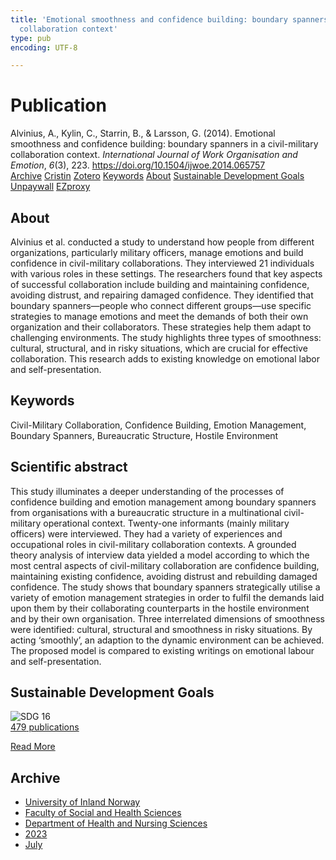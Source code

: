 ```yaml
---
title: 'Emotional smoothness and confidence building: boundary spanners in a civil-military
  collaboration context'
type: pub
encoding: UTF-8

---
```

<h1>Publication</h1>
<article id="csl-bib-container-WGH5Y4M9" class="csl-bib-container">
  <div class="csl-bib-body"> <div class="csl-entry">Alvinius, A., Kylin, C., Starrin, B., &#38; Larsson, G. (2014). Emotional smoothness and confidence building: boundary spanners in a civil-military collaboration context. <i>International Journal of Work Organisation and Emotion</i>, <i>6</i>(3), 223. <a href="https://doi.org/10.1504/ijwoe.2014.065757">https://doi.org/10.1504/ijwoe.2014.065757</a></div> </div>
  <div class="csl-bib-buttons">
    <a href="#taxonomy-article-WGH5Y4M9" alt="archive" class="csl-bib-button">Archive</a>
    <a href="https://app.cristin.no/results/show.jsf?id=2162592" alt="Cristin" class="csl-bib-button">Cristin</a>
    <a href="http://zotero.org/groups/5881554/items/WGH5Y4M9" alt="Zotero" class="csl-bib-button">Zotero</a>
    <a href="#keywords-article-WGH5Y4M9" alt="keywords" class="csl-bib-button">Keywords</a>
    <a href="#about-article-WGH5Y4M9" alt="about_pub" class="csl-bib-button">About</a>
    <a href="#sdg-article-WGH5Y4M9" alt="sdg" class="csl-bib-button">Sustainable Development Goals</a>
    <a href="https://doi.org/10.1504/ijwoe.2014.065757" alt="Unpaywall" class="csl-bib-button">Unpaywall</a>
    <a href="https://doi.org/10.1504/ijwoe.2014.065757" alt="EZproxy" class="csl-bib-button">EZproxy</a>
  </div>
  <div id="csl-bib-meta-container-WGH5Y4M9"></div>
</article>
<div id="csl-bib-meta-WGH5Y4M9" class="csl-bib-meta">
  <article id="about-article-WGH5Y4M9" class="about_pub-article">
    <h1>About</h1>
    Alvinius et al. conducted a study to understand how people from different organizations, particularly military officers, manage emotions and build confidence in civil-military collaborations. They interviewed 21 individuals with various roles in these settings. The researchers found that key aspects of successful collaboration include building and maintaining confidence, avoiding distrust, and repairing damaged confidence. They identified that boundary spanners—people who connect different groups—use specific strategies to manage emotions and meet the demands of both their own organization and their collaborators. These strategies help them adapt to challenging environments. The study highlights three types of smoothness: cultural, structural, and in risky situations, which are crucial for effective collaboration. This research adds to existing knowledge on emotional labor and self-presentation.
  </article>
  <article id="keywords-article-WGH5Y4M9" class="keywords-article">
    <h1>Keywords</h1>
    Civil-Military Collaboration, Confidence Building, Emotion Management, Boundary Spanners, Bureaucratic Structure, Hostile Environment
  </article>
  <article id="abstract-article-WGH5Y4M9" class="abstract-article">
    <h1>Scientific abstract</h1>
    This study illuminates a deeper understanding of the processes of confidence building and emotion management among boundary spanners from organisations with a bureaucratic structure in a multinational civil-military operational context. Twenty-one informants (mainly military officers) were interviewed. They had a variety of experiences and occupational roles in civil-military collaboration contexts. A grounded theory analysis of interview data yielded a model according to which the most central aspects of civil-military collaboration are confidence building, maintaining existing confidence, avoiding distrust and rebuilding damaged confidence. The study shows that boundary spanners strategically utilise a variety of emotion management strategies in order to fulfil the demands laid upon them by their collaborating counterparts in the hostile environment and by their own organisation. Three interrelated dimensions of smoothness were identified: cultural, structural and smoothness in risky situations. By acting ‘smoothly’, an adaption to the dynamic environment can be achieved. The proposed model is compared to existing writings on emotional labour and self-presentation.
  </article>
  <article id="sdg-article-WGH5Y4M9" class="sdg-article">
    <h1>Sustainable Development Goals</h1>
    <div class="sdg-container"><div id="sdg16" class="sdg">
        <img src="{{< params subfolder >}}images/sdg/sdg16_en.png" class="image" alt="SDG 16">
        <div class="sdg-overlay">
          <a href="/en/archive/?key=?sdg=16#archive" class="sdg-publication-count"><span>479</span> publications</a>
          <p><a href="https://sdgs.un.org/goals/goal16" class="sdg-read-more">Read More</a></p>
        </div>
      </div></div>
  </article>
  <article id="taxonomy-article-WGH5Y4M9" class="taxonomy-article">
    <h1>Archive</h1>
    <ul>
      <li>
        <a href="/en/archive/?key=3DCRN523">University of Inland Norway</a>
      </li>
      <li>
        <a href="/en/archive/?key=IDKFS3MX">Faculty of Social and Health Sciences</a>
      </li>
      <li>
        <a href="/en/archive/?key=GTV4ECMZ">Department of Health and Nursing Sciences</a>
      </li>
      <li>
        <a href="/en/archive/?key=RX9SDGSP">2023</a>
      </li>
      <li>
        <a href="/en/archive/?key=AFYD5FTU">July</a>
      </li>
    </ul>
  </article>
</div>
